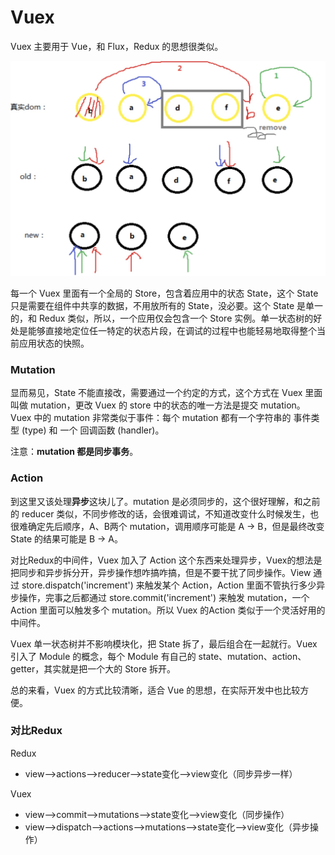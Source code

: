 # Vuex

Vuex 主要用于 Vue，和 Flux，Redux 的思想很类似。

![](../../../.gitbook/assets/image%20%28180%29.png)

每一个 Vuex 里面有一个全局的 Store，包含着应用中的状态 State，这个 State 只是需要在组件中共享的数据，不用放所有的 State，没必要。这个 State 是单一的，和 Redux 类似，所以，一个应用仅会包含一个 Store 实例。单一状态树的好处是能够直接地定位任一特定的状态片段，在调试的过程中也能轻易地取得整个当前应用状态的快照。

### Mutation

显而易见，State 不能直接改，需要通过一个约定的方式，这个方式在 Vuex 里面叫做 mutation，更改 Vuex 的 store 中的状态的唯一方法是提交 mutation。Vuex 中的 mutation 非常类似于事件：每个 mutation 都有一个字符串的 事件类型 \(type\) 和 一个 回调函数 \(handler\)。

注意：**mutation 都是同步事务**。

### Action

到这里又该处理**异步**这块儿了。mutation 是必须同步的，这个很好理解，和之前的  reducer 类似，不同步修改的话，会很难调试，不知道改变什么时候发生，也很难确定先后顺序，A、B两个 mutation，调用顺序可能是 A -&gt; B，但是最终改变 State 的结果可能是 B -&gt; A。

对比Redux的中间件，Vuex 加入了 Action 这个东西来处理异步，Vuex的想法是把同步和异步拆分开，异步操作想咋搞咋搞，但是不要干扰了同步操作。View 通过 store.dispatch\('increment'\) 来触发某个 Action，Action 里面不管执行多少异步操作，完事之后都通过 store.commit\('increment'\) 来触发 mutation，一个 Action 里面可以触发多个 mutation。所以 Vuex 的Action 类似于一个灵活好用的中间件。

Vuex 单一状态树并不影响模块化，把 State 拆了，最后组合在一起就行。Vuex 引入了 Module 的概念，每个 Module 有自己的 state、mutation、action、getter，其实就是把一个大的 Store 拆开。

总的来看，Vuex 的方式比较清晰，适合 Vue 的思想，在实际开发中也比较方便。  


### 对比Redux

Redux

*  view——&gt;actions——&gt;reducer——&gt;state变化——&gt;view变化（同步异步一样）

Vuex 

* view——&gt;commit——&gt;mutations——&gt;state变化——&gt;view变化（同步操作）
*  view——&gt;dispatch——&gt;actions——&gt;mutations——&gt;state变化——&gt;view变化（异步操作） 

